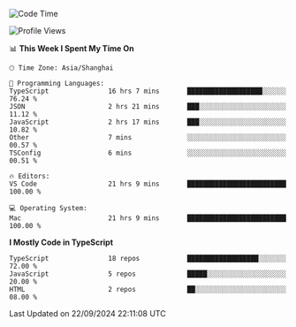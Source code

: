 <!--START_SECTION:waka-->
![Code Time](http://img.shields.io/badge/Code%20Time-6%2C670%20hrs%2021%20mins-blue)

![Profile Views](http://img.shields.io/badge/Profile%20Views-0-blue)

📊 **This Week I Spent My Time On** 

```text
🕑︎ Time Zone: Asia/Shanghai

💬 Programming Languages: 
TypeScript               16 hrs 7 mins       ███████████████████░░░░░░   76.24 % 
JSON                     2 hrs 21 mins       ███░░░░░░░░░░░░░░░░░░░░░░   11.12 % 
JavaScript               2 hrs 17 mins       ███░░░░░░░░░░░░░░░░░░░░░░   10.82 % 
Other                    7 mins              ░░░░░░░░░░░░░░░░░░░░░░░░░   00.57 % 
TSConfig                 6 mins              ░░░░░░░░░░░░░░░░░░░░░░░░░   00.51 % 

🔥 Editors: 
VS Code                  21 hrs 9 mins       █████████████████████████   100.00 % 

💻 Operating System: 
Mac                      21 hrs 9 mins       █████████████████████████   100.00 % 
```

**I Mostly Code in TypeScript** 

```text
TypeScript               18 repos            ██████████████████░░░░░░░   72.00 % 
JavaScript               5 repos             █████░░░░░░░░░░░░░░░░░░░░   20.00 % 
HTML                     2 repos             ██░░░░░░░░░░░░░░░░░░░░░░░   08.00 % 
```




 Last Updated on 22/09/2024 22:11:08 UTC
<!--END_SECTION:waka-->
